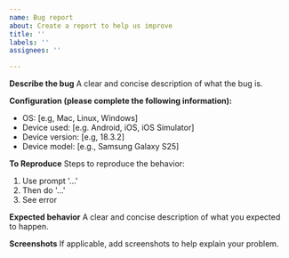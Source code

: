 ```yaml
---
name: Bug report
about: Create a report to help us improve
title: ''
labels: ''
assignees: ''

---
```


**Describe the bug**
A clear and concise description of what the bug is.

**Configuration (please complete the following information):**
- OS: [e.g, Mac, Linux, Windows]
- Device used: [e.g. Android, iOS, iOS Simulator]
- Device version: [e.g, 18.3.2]
- Device model: [e.g., Samsung Galaxy S25]

**To Reproduce**
Steps to reproduce the behavior:
1. Use prompt '...'
2. Then do '...'
3. See error

**Expected behavior**
A clear and concise description of what you expected to happen.

**Screenshots**
If applicable, add screenshots to help explain your problem.
